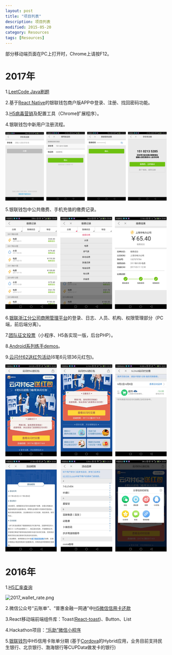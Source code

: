```yaml
---
layout: post
title: "项目列表"
description: 项目列表
modified: 2015-05-20
category: Resources
tags: [Resources]
---
```


部分移动端页面在PC上打开时，Chrome上请按F12。

# 2017年

1.[LeetCode Java刷题](https://github.com/zhhgit/LeetCode-practice)

2.基于[React Native](http://facebook.github.io/react-native/)的银联钱包商户版APP中登录、注册、找回密码功能。

3.[H5病毒营销](https://wallet.95516.com/s/wl/web/activity/vMarketing2/html/snsIndex.html)及配置工具（Chrome扩展程序）。

4.银联钱包中新用户注册流程。

![2017_wallet_register.png](../images/projects/2017_wallet_register.png)

5.银联钱包中公共缴费、手机充值的缴费记录。

![2017_wallet_pay_history.png](../images/projects/2017_wallet_pay_history.png)

6.[银联浙江分公司商圈管理平台](https://zj.95516.com/bdp/web/login/html/login.html)的登录、日志、人员、机构、权限管理部分（PC端，前后端分离）。

7.[团队征文投票](https://github.com/zhhgit/Vote)（小程序、H5各实现一版，后台PHP）。

8.[Android系列练手demos](http://zhanghao90.cn/Blog/android/android-demos)。

9.[云闪付62送红包活动](https://wallet.95516.com/s/wl/web/activity/bonus/html/bonus.html)(6笔6元领36元红包)。

![2017_wallet_62_bonus.png](../images/projects/2017_wallet_62_bonus.png)

# 2016年

1.[H5汇率查询](https://wallet.95516.com/s/wl/web/402/page/life/exchange.html)

![2017_wallet_rate.png](../images/projects/2017_wallet_rate.png)

2.微信公众号“云账单”、“普惠金融一网通”中[H5微信信用卡还款](https://wallet.95516.com/s/wl/web/3rdH5/creditPay/html/creditPay.html)

3.React移动端前端组件库：Toast([React-toast](https://github.com/zhhgit/React-toast))、Button、List

4.Hackathon项目：[“乐助”微信小程序](https://github.com/zhhgit/Lezhu)

5.[银联钱包](https://wallet.95516.net/upweixin/client/html/help/download.html)中H5信用卡账单分期
(基于[Cordova](http://cordova.apache.org/)的Hybrid应用，业务目前支持民生银行、北京银行、渤海银行等CUPData做发卡的银行)

